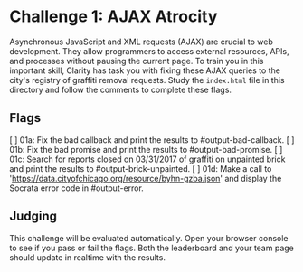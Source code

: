 # Challenge 1: AJAX Atrocity

Asynchronous JavaScript and XML requests (AJAX) are crucial to web development. They allow programmers to access external resources, APIs, and processes without pausing the current page. To train you in this important skill, Clarity has task you with fixing these AJAX queries to the city's registry of graffiti removal requests. Study the `index.html` file in this directory and follow the comments to complete these flags.

## Flags

[ ] 01a: Fix the bad callback and print the results to #output-bad-callback.
[ ] 01b: Fix the bad promise and print the results to #output-bad-promise.
[ ] 01c: Search for reports closed on 03/31/2017 of graffiti on unpainted brick and print the results to #output-brick-unpainted.
[ ] 01d: Make a call to 'https://data.cityofchicago.org/resource/byhn-gzba.json' and display the Socrata error code in #output-error.

## Judging

This challenge will be evaluated automatically. Open your browser console to see if you pass or fail the flags. Both the leaderboard and your team page should update in realtime with the results.